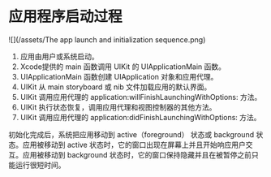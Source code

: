 # 应用程序启动过程

![](/assets/The app launch and initialization sequence.png)

1. 应用由用户或系统启动。
2. Xcode提供的 main 函数调用 UIKit 的 UIApplicationMain 函数。
3. UIApplicationMain 函数创建 UIApplication 对象和应用代理。
4. UIKit 从 main storyboard 或 nib 文件加载应用的默认界面。
5. UIKit 调用应用代理的 application:willFinishLaunchingWithOptions: 方法。
6. UIKit 执行状态恢复，调用应用代理和视图控制器的其他方法。
7. UIKit 调用应用代理的 application:didFinishLaunchingWithOptions: 方法。

初始化完成后，系统把应用移动到 active（foreground） 状态或 background 状态。应用被移动到 active 状态时，它的窗口出现在屏幕上并且开始响应用户交互。应用被移动到 background 状态时，它的窗口保持隐藏并且在被暂停之前只能运行很短时间。

